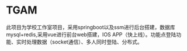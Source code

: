 # TGAM
此项目为学校工作室项目，采用springboot以及ssm进行后台搭建，数据库mysql+redis,采用vue进行前台web搭建，IOS APP（快上线）。功能点登陆功能、实时处理数据（socket通信）、多人同时登陆、分布式。
